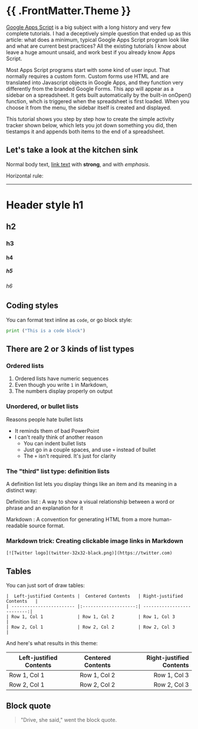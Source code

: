 # {{ .FrontMatter.Theme }}

[Google Apps Script](https://appscripting.com) is a big subject with a long history and very few complete tutorials. I had a deceptively simple question that ended up as this article: what does a minimum, typical Google Apps Script program look like and what are current best practices? All the existing tutorials I know about leave a huge amount unsaid, and work best if you already know Apps Script.

Most Apps Script programs start with some kind of user input. That normally requires a custom form. Custom forms use HTML and are translated into Javascript objects in Google Apps, and they function very differently from the branded Google Forms. This app will appear as a sidebar on a spreadsheet. It gets built automatically by the built-in onOpen() function, whch is triggered when the spreadsheet is first loaded. When you choose it from the menu, the sidebar itself is created and displayed.

This tutorial shows you step by step how to create the simple activity tracker shown below, which lets you jot down something you did, then tiestamps it and appends both items to the end of a spreadsheet.

## Let's take a look at the kitchen sink

Normal body text, [link text](https://appscripting.com) with **strong**, and with *emphasis*.


Horizontal rule:

---

# Header style h1
## h2
### h3
#### h4
##### h5
###### h6

## Coding styles

You can format text inline as `code`, or go block style:

``` python
print ("This is a code block")
```

## There are 2 or 3 kinds of list types

### Ordered lists

1. Ordered lists have numeric sequences
1. Even though you write `1` in Markdown,
1. The numbers display properly on output


### Unordered, or bullet lists

Reasons people hate bullet lists

* It reminds them of bad PowerPoint
* I can't really think of another reason
  + You can indent bullet lists
  + Just go in a couple spaces, and use `+` instead of bullet
  + The `+` isn't required. It's just for clarity

### The "third" list type: definition lists

A definition list lets you display things like an item
and its meaning in a distinct way:

Definition list
: A way to show a visual relationship between a word or phrase
and an explanation for it

Markdown
: A convention for generating HTML from a more human-readable 
source format.

### Markdown trick: Creating clickable image links in Markdown
```
[![Twitter logo](twitter-32x32-black.png)](https://twitter.com)
```


## Tables

You can just sort of draw tables:

```
|  Left-justified Contents |  Centered Contents   | Right-justified Contents   |
| ------------------------ |:--------------------:| --------------------------:|
| Row 1, Col 1             | Row 1, Col 2         | Row 1, Col 3               |
| Row 2, Col 1             | Row 2, Col 2         | Row 2, Col 3               |

```

And here's what results in this theme:

|  Left-justified Contents |  Centered Contents   | Right-justified Contents   |
| ------------------------ |:--------------------:| --------------------------:|
| Row 1, Col 1             | Row 1, Col 2         | Row 1, Col 3               |
| Row 2, Col 1             | Row 2, Col 2         | Row 2, Col 3               |

## Block quote

> "Drive, she said," went the block quote.




